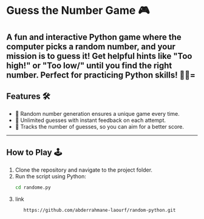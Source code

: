
# Guess the Number Game 🎮

A fun and interactive Python game where the computer picks a random number, and your mission is to guess it! Get helpful hints like "Too high!" or "Too low/" until you find the right number. Perfect for practicing Python skills! 🚀✨=
---

## Features 🛠️

- 🎲 Random number generation ensures a unique game every time.
- 🔄 Unlimited guesses with instant feedback on each attempt.
- 🎯 Tracks the number of guesses, so you can aim for a better score.

---

## How to Play 🕹️

1. Clone the repository and navigate to the project folder.
2. Run the script using Python:
   ```bash
   cd randome.py
3. link
   ```bash
      https://github.com/abderrahmane-laourf/random-python.git
   
